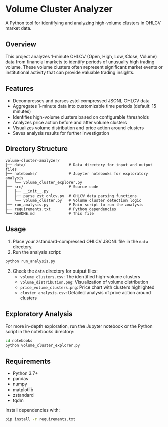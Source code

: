 # Volume Cluster Analyzer

A Python tool for identifying and analyzing high-volume clusters in OHLCV market data.

## Overview

This project analyzes 1-minute OHLCV (Open, High, Low, Close, Volume) data from financial markets to identify periods of unusually high trading volume. These volume clusters often represent significant market events or institutional activity that can provide valuable trading insights.

## Features

- Decompresses and parses zstd-compressed JSONL OHLCV data
- Aggregates 1-minute data into customizable time periods (default: 15 minutes)
- Identifies high-volume clusters based on configurable thresholds
- Analyzes price action before and after volume clusters
- Visualizes volume distribution and price action around clusters
- Saves analysis results for further investigation

## Directory Structure

```
volume-cluster-analyzer/
├── data/                   # Data directory for input and output files
├── notebooks/              # Jupyter notebooks for exploratory analysis
│   └── volume_cluster_explorer.py
├── src/                    # Source code
│   ├── __init__.py
│   ├── parse_zst_ohlcv.py  # OHLCV data parsing functions
│   └── volume_cluster.py   # Volume cluster detection logic
├── run_analysis.py         # Main script to run the analysis
├── requirements.txt        # Python dependencies
└── README.md               # This file
```

## Usage

1. Place your zstandard-compressed OHLCV JSONL file in the `data` directory.
2. Run the analysis script:

```bash
python run_analysis.py
```

3. Check the `data` directory for output files:
   - `volume_clusters.csv`: The identified high-volume clusters
   - `volume_distribution.png`: Visualization of volume distribution
   - `price_volume_clusters.png`: Price chart with clusters highlighted
   - `cluster_analysis.csv`: Detailed analysis of price action around clusters

## Exploratory Analysis

For more in-depth exploration, run the Jupyter notebook or the Python script in the notebooks directory:

```bash
cd notebooks
python volume_cluster_explorer.py
```

## Requirements

- Python 3.7+
- pandas
- numpy
- matplotlib
- zstandard
- tqdm

Install dependencies with:

```bash
pip install -r requirements.txt
```
